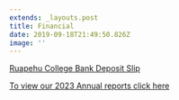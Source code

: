 ```yaml
---
extends: _layouts.post
title: Financial
date: 2019-09-18T21:49:50.826Z
image: ''
---
```

[Ruapehu College Bank Deposit Slip](https://res.cloudinary.com/ruapehu-college/image/upload/v1580764768/Ruapehu_College_Bank_Deposit_Slip_nbpdas.jpg)



[To view our 2023 Annual reports click here](https://res.cloudinary.com/ruapehu-college/image/upload/v1746051956/Financial_Statements_1_1_c4nadz.pdf)

